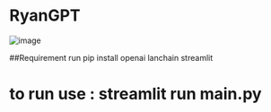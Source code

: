 # RyanGPT
![image](https://github.com/ashakeem/RyanGPT/assets/125868067/b7314fbf-ad8d-423e-af85-11687abd4fdd)

##Requirement
run pip install openai lanchain streamlit
# to run use : streamlit run main.py

